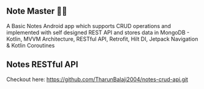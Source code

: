 ## Note Master 📝📱
A Basic Notes Android app which supports CRUD operations and implemented with self designed REST API and stores data in MongoDB - Kotlin, MVVM Architecture, RESTful API, Retrofit, Hilt DI, Jetpack Navigation &amp; Kotlin Coroutines

## Notes RESTful API
Checkout here: https://github.com/TharunBalaji2004/notes-crud-api.git
